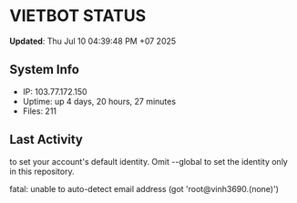 # VIETBOT STATUS
**Updated**: Thu Jul 10 04:39:48 PM +07 2025

## System Info
- IP: 103.77.172.150
- Uptime: up 4 days, 20 hours, 27 minutes
- Files: 211

## Last Activity

to set your account's default identity.
Omit --global to set the identity only in this repository.

fatal: unable to auto-detect email address (got 'root@vinh3690.(none)')
